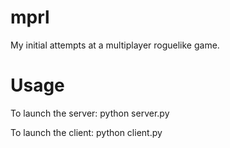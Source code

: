 mprl
====

My initial attempts at a multiplayer roguelike game.


Usage
=====

To launch the server:
python server.py

To launch the client:
python client.py
